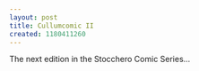 ```yaml
---
layout: post
title: Cullumcomic II
created: 1180411260
---
```

<p>The next edition in the Stocchero Comic Series...<br />
	<br />
	<a href="http://stocchero.net/sites/default/files/sites/default/files/blogger_importer/s1600-h/Page_1.jpg" onblur="try {parent.deselectBloggerImageGracefully();} catch(e) {}"><img alt="" border="0" id="BLOGGER_PHOTO_ID_5069827952373647938" src="http://stocchero.net/sites/default/files/sites/default/files/blogger_importer/s400/Page_1.jpg" style="margin: 0px auto 10px; display: block; text-align: center; cursor: pointer;" /></a></p>
